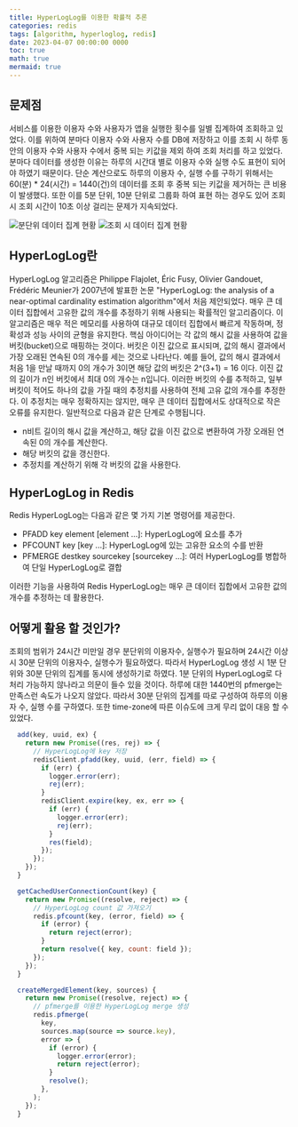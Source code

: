 ```yaml
---
title: HyperLogLog를 이용한 확률적 추론
categories: redis
tags: [algorithm, hyperloglog, redis]
date: 2023-04-07 00:00:00 0000
toc: true
math: true
mermaid: true
---
```


## 문제점

서비스를 이용한 이용자 수와 사용자가 앱을 실행한 횟수를 일별 집계하여 조회하고 있었다.
이를 위하여 분마다 이용자 수와 사용자 수를 DB에 저장하고 이를 조회 시 하루 동안의 이용자 수와 사용자 수에서 중복 되는 키값을 제외 하여 조회 처리를 하고 있었다.
분마다 데이터를 생성한 이유는 하루의 시간대 별로 이용자 수와 실행 수도 표현이 되어야 하였기 때문이다.
단순 계산으로도 하루의 이용자 수, 실행 수를 구하기 위해서는 60(분) * 24(시간) = 1440(건)의 데이터를 조회 후 중복 되는 키값을 제거하는 큰 비용이 발생했다.
또한 이를 5분 단위, 10분 단위로 그룹화 하여 표현 하는 경우도 있어 조회 시 조회 시간이 10초 이상 걸리는 문제가 지속되었다.

![분단위 데이터 집계 현황](https://onedrive.live.com/embed?resid=884E6FE11C46974%211315&authkey=%21AHeJy0-XtTi9KiU&width=696&height=181)
![조회 시 데이터 집계 현황](https://onedrive.live.com/embed?resid=884E6FE11C46974%211316&authkey=%21ALYahgrEMfkio1o&width=310&height=247)
        

## HyperLogLog란

HyperLogLog 알고리즘은 Philippe Flajolet, Éric Fusy, Olivier Gandouet, Frédéric Meunier가 2007년에 발표한 논문 "HyperLogLog: the analysis of a near-optimal cardinality estimation algorithm"에서 처음 제안되었다.
매우 큰 데이터 집합에서 고유한 값의 개수를 추정하기 위해 사용되는 확률적인 알고리즘이다. 
이 알고리즘은 매우 적은 메모리를 사용하여 대규모 데이터 집합에서 빠르게 작동하며, 정확성과 성능 사이의 균형을 유지한다.
핵심 아이디어는 각 값의 해시 값을 사용하여 값을 버킷(bucket)으로 매핑하는 것이다. 
버킷은 이진 값으로 표시되며, 값의 해시 결과에서 가장 오래된 연속된 0의 개수를 세는 것으로 나타난다. 
예를 들어, 값의 해시 결과에서 처음 1을 만날 때까지 0의 개수가 3이면 해당 값의 버킷은 2^(3+1) = 16 이다. 
이진 값의 길이가 n인 버킷에서 최대 0의 개수는 n입니다.
이러한 버킷의 수를 추적하고, 일부 버킷이 적어도 하나의 값을 가질 때의 추정치를 사용하여 전체 고유 값의 개수를 추정한다. 
이 추정치는 매우 정확하지는 않지만, 매우 큰 데이터 집합에서도 상대적으로 작은 오류를 유지한다.
일반적으로 다음과 같은 단계로 수행됩니다.

- n비트 길이의 해시 값을 계산하고, 해당 값을 이진 값으로 변환하여 가장 오래된 연속된 0의 개수를 계산한다.
- 해당 버킷의 값을 갱신한다.
- 추정치를 계산하기 위해 각 버킷의 값을 사용한다.

## HyperLogLog in Redis

Redis HyperLogLog는 다음과 같은 몇 가지 기본 명령어를 제공한다.

- PFADD key element [element ...]: HyperLogLog에 요소를 추가
- PFCOUNT key [key ...]: HyperLogLog에 있는 고유한 요소의 수를 반환
- PFMERGE destkey sourcekey [sourcekey ...]: 여러 HyperLogLog를 병합하여 단일 HyperLogLog로 결합

이러한 기능을 사용하여 Redis HyperLogLog는 매우 큰 데이터 집합에서 고유한 값의 개수를 추정하는 데 활용한다.

## 어떻게 활용 할 것인가?

조회의 범위가 24시간 미만일 경우 분단위의 이용자수, 실행수가 필요하며 24시간 이상시 30분 단위의 이용자수, 실행수가 필요하였다.
따라서 HyperLogLog 생성 시 1분 단위와 30분 단위의 집계를 동시에 생성하기로 하였다.
1분 단위의 HyperLogLog로 다 처리 가능하지 않나라고 의문이 들수 있을 것이다.
하루에 대한 1440번의 pfmerge는 만족스런 속도가 나오지 않았다. 
따라서 30분 단위의 집계를 따로 구성하여 하루의 이용자 수, 실행 수를 구하였다. 
또한 time-zone에 따른 이슈도에 크게 무리 없이 대응 할 수 있었다.

```javascript
  add(key, uuid, ex) {
    return new Promise((res, rej) => {
      // HyperLogLog에 key 저장
      redisClient.pfadd(key, uuid, (err, field) => {
        if (err) {
          logger.error(err);
          rej(err);
        }
        redisClient.expire(key, ex, err => {
          if (err) {
            logger.error(err);
            rej(err);
          }
          res(field);
        });
      });
    });
  }
```

```javascript
  getCachedUserConnectionCount(key) {
    return new Promise((resolve, reject) => {
      // HyperLogLog count 값 가져오기
      redis.pfcount(key, (error, field) => {
        if (error) {
          return reject(error);
        }
        return resolve({ key, count: field });
      });
    });
  }
```

```javascript
  createMergedElement(key, sources) {
    return new Promise((resolve, reject) => {
      // pfmerge를 이용한 HyperLogLog merge 생성
      redis.pfmerge(
        key,
        sources.map(source => source.key),
        error => {
          if (error) {
            logger.error(error);
            return reject(error);
          }
          resolve();
        },
      );
    });
  }
```

